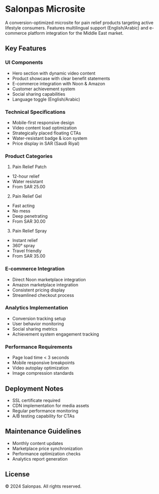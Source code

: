 # Salonpas Microsite

A conversion-optimized microsite for pain relief products targeting active lifestyle consumers. Features multilingual support (English/Arabic) and e-commerce platform integration for the Middle East market.

## Key Features

### UI Components
- Hero section with dynamic video content
- Product showcase with clear benefit statements
- E-commerce integration with Noon & Amazon
- Customer achievement system
- Social sharing capabilities
- Language toggle (English/Arabic)

### Technical Specifications
- Mobile-first responsive design
- Video content load optimization
- Strategically placed floating CTAs
- Water-resistant badge & icon system
- Price display in SAR (Saudi Riyal)

### Product Categories
1. Pain Relief Patch
  - 12-hour relief
  - Water resistant
  - From SAR 25.00

2. Pain Relief Gel
  - Fast acting
  - No mess
  - Deep penetrating
  - From SAR 30.00

3. Pain Relief Spray
  - Instant relief
  - 360° spray
  - Travel friendly
  - From SAR 35.00

### E-commerce Integration
- Direct Noon marketplace integration
- Amazon marketplace integration
- Consistent pricing display
- Streamlined checkout process

### Analytics Implementation
- Conversion tracking setup
- User behavior monitoring
- Social sharing metrics
- Achievement system engagement tracking

### Performance Requirements
- Page load time < 3 seconds
- Mobile responsive breakpoints
- Video autoplay optimization
- Image compression standards

## Deployment Notes
- SSL certificate required
- CDN implementation for media assets
- Regular performance monitoring
- A/B testing capability for CTAs

## Maintenance Guidelines
- Monthly content updates
- Marketplace price synchronization
- Performance optimization checks
- Analytics report generation

## License
© 2024 Salonpas. All rights reserved.
